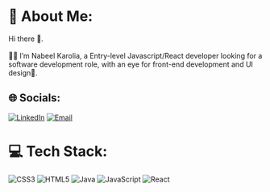 # 💫 About Me:

Hi there 👋. <br><br>
👨‍💻 I’m Nabeel Karolia, a Entry-level Javascript/React developer looking for a software development role, with an eye for front-end development and UI design🎨.

## 🌐 Socials:

[![LinkedIn](https://img.shields.io/badge/LinkedIn-0077B5?style=for-the-badge&logo=LinkedIn&logoColor=white)](https://www.linkedin.com/in/nabeel-karolia-153602247/) [![Email](https://img.shields.io/badge/Email-nab.kar123@gmail.com-blue?style=for-the-badge)](mailto:nab.kar123@gmail.com)

# 💻 Tech Stack:

![CSS3](https://img.shields.io/badge/css3-%231572B6.svg?style=for-the-badge&logo=css3&logoColor=white) ![HTML5](https://img.shields.io/badge/html5-%23E34F26.svg?style=for-the-badge&logo=html5&logoColor=white) ![Java](https://img.shields.io/badge/java-%23ED8B00.svg?style=for-the-badge&logo=openjdk&logoColor=white) ![JavaScript](https://img.shields.io/badge/javascript-%23323330.svg?style=for-the-badge&logo=javascript&logoColor=%23F7DF1E) ![React](https://img.shields.io/badge/react-%2320232a.svg?style=for-the-badge&logo=react&logoColor=%2361DAFB)

<!--
**NabsK/NabsK** is a ✨ _special_ ✨ repository because its `README.md` (this file) appears on your GitHub profile.

Here are some ideas to get you started:

- 🔭 I’m currently working on ...
- 🌱 I’m currently learning ...
- 👯 I’m looking to collaborate on ...
- 🤔 I’m looking for help with ...
- 💬 Ask me about ...
- 📫 How to reach me: ...
- 😄 Pronouns: ...
- ⚡ Fun fact: ...
-->

